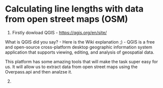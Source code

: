 
<h1> Calculating line lengths with data from open street maps (OSM) </h1>

1) Firstly dowload QGIS - https://qgis.org/en/site/

What is QGIS did you say? - Here is the Wiki explanation ;) - QGIS is a free and open-source cross-platform desktop geographic information system application that supports viewing, editing, and analysis of geospatial data.

This platform has some amazing tools that will make the task super easy for us. It will allow us to extract data from open street maps using the Overpass.api and then analzse it. 


2)
